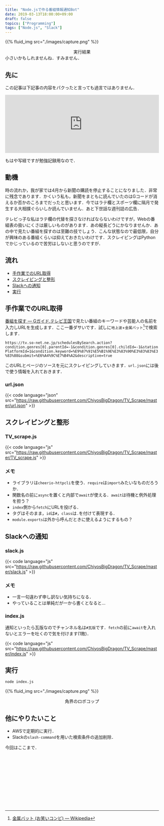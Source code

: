 ```yaml
---
title: "Node.jsで作る番組情報通知Bot"
date: 2019-03-13T18:00:00+09:00
draft: false
topics: ["Programming"]
tags: ["Node.js", "Slack"]
---
```


{{% fluid_img src="./images/capture.png" %}}
<center><figcaption>実行結果</figcaption></center>
小さいかもしれませんね．すみません．

## 先に
この記事は下記事の内容をパクったと言っても過言ではありません．

<iframe src="https://hatenablog-parts.com/embed?url=https%3A%2F%2Fblog.honjala.net%2Fentry%2F2018%2F09%2F13%2F004442" style="border: 0; width: 100%; height: 190px;" allowfullscreen scrolling="no" allow="autoplay; encrypted-media"></iframe>

もはや写経ですが勉強記録用なので．

## 動機
時の流れか，我が家では4月から新聞の購読を停止することになりました．非常に残念であります．かくいう私も，新聞をまともに読んでいたのはGコードが消えるか否かのころまでだったと思います．今ではラテ欄とスポーツ欄に隔月で発生する大相撲ぐらいしか読んでいません．あと下世話な週刊誌の広告．

テレビっ子な私はラテ欄の代替を探さなければならないわけですが，Webの番組表の扱いにくさは厳しいものがあります．あの縦長どうにかなりませんか．あの中で見たい番組を探すのは至難の技でしょう．こんな状態なので最低限，自分が興味のある番組くらいは抑えておきたいわけです．スクレイピングはPythonでかじっているので苦労はしないと思うのですが．

## 流れ
- [手作業でのURL取得](#手作業でのURL取得)
- [スクレイピングと整形](#スクレイピングと整形)
- [Slackへの通知](#Slackへの通知)
- [実行](#実行)

## 手作業でのURL取得
[番組を探す &mdash; Gガイド.テレビ王国][検索]で見たい番組のキーワードや芸能人の名前を入力しURLを生成します．ここ一番ダサいです．試しに`地上波`+`金属バット`[^1]で検索します．

`https://tv.so-net.ne.jp/schedulesBySearch.action?condition.genres[0].parentId=-1&condition.genres[0].childId=-1&stationPlatformId=1&condition.keyword=%E9%87%91%E5%B1%9E%E3%83%90%E3%83%83%E3%83%88&submit=%E6%A4%9C%E7%B4%A2&descriptive=true`

このURLとページのソースを元にスクレイピングしていきます．`url.json`には後で使う情報を入れておきます．
### url.json
{{< code language="json" src="https://raw.githubusercontent.com/ChiyosBigDragon/TV_Scrape/master/url.json" >}}

## スクレイピングと整形
### TV_scrape.js
{{< code language="js" src="https://raw.githubusercontent.com/ChiyosBigDragon/TV_Scrape/master/TV_scrape.js" >}}

### メモ
- ライブラリは`cheerio-httpcli`を使う．`require`は`import`みたいなものだろうか．
- 関数名の前に`async`を置くと内部で`await`が使える．`await`は待機と例外処理を担う？
- `index`側から`fetch`にURLを投げる．
- タグはそのまま，`id`は`#`，`class`は`.`を付けて表現する．
- `module.exports`は外から呼んだときに使えるようにするもの？

## Slackへの通知
### slack.js
{{< code language="js" src="https://raw.githubusercontent.com/ChiyosBigDragon/TV_Scrape/master/slack.js" >}}

### メモ
- 一言一句違わず申し訳ない気持ちになる．
- やっていることは単純だが一から書くとなると…

### index.js
通知といったら瓦版なのでチャンネル名は`#瓦版`です．`fetch`の前に`await`を入れないとエラーを吐くので気を付けます(1敗)．

{{< code language="js" src="https://raw.githubusercontent.com/ChiyosBigDragon/TV_Scrape/master/index.js" >}}

## 実行
```sh
node index.js
```

{{% fluid_img src="./images/capture.png" %}}
<center><figcaption>角界のロボコップ</figcaption></center>

## 他にやりたいこと
- AWSで定期的に実行．
- Slackの`slash-command`を用いた検索条件の追加削除．

今回はここまで．

<div class="iframely-embed"><div class="iframely-responsive" style="height: 168px; padding-bottom: 0;"><a href="https://github.com/ChiyosBigDragon/TV_Scrape" data-iframely-url="//cdn.iframe.ly/1CKV61n"></a></div></div><script async src="//cdn.iframe.ly/embed.js" charset="utf-8"></script>

[ブログ]: https://blog.honjala.net/entry/2018/09/13/004442
[検索]: https://tv.so-net.ne.jp/search/
[wiki]: https://ja.wikipedia.org/wiki/%E9%87%91%E5%B1%9E%E3%83%90%E3%83%83%E3%83%88_(%E3%81%8A%E7%AC%91%E3%81%84%E3%82%B3%E3%83%B3%E3%83%93)
[^1]: [金属バット (お笑いコンビ) &mdash; Wikipedia][wiki]

